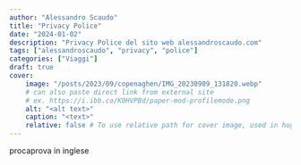 ```yaml
---
author: "Alessandro Scaudo"
title: "Privacy Police"
date: "2024-01-02"
description: "Privacy Police del sito web alessandroscaudo.com"
tags: ["alessandroscaudo", "privacy", "police"]
categories: ["Viaggi"]
draft: true
cover:
    image: "/posts/2023/09/copenaghen/IMG_20230909_131820.webp"
    # can also paste direct link from external site
    # ex. https://i.ibb.co/K0HVPBd/paper-mod-profilemode.png
    alt: "<alt text>"
    caption: "<text>"
    relative: false # To use relative path for cover image, used in hugo Page-bundles
---
```


procaprova in inglese
